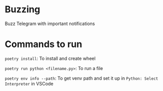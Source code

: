 # Buzzing

Buzz Telegram with important notifications 

# Commands to run

`poetry install`: To install and create wheel

`poetry run python <filename.py>`: To run a file

`poetry env info --path`: To get venv path and set it up in `Python: Select Interpreter` in VSCode
